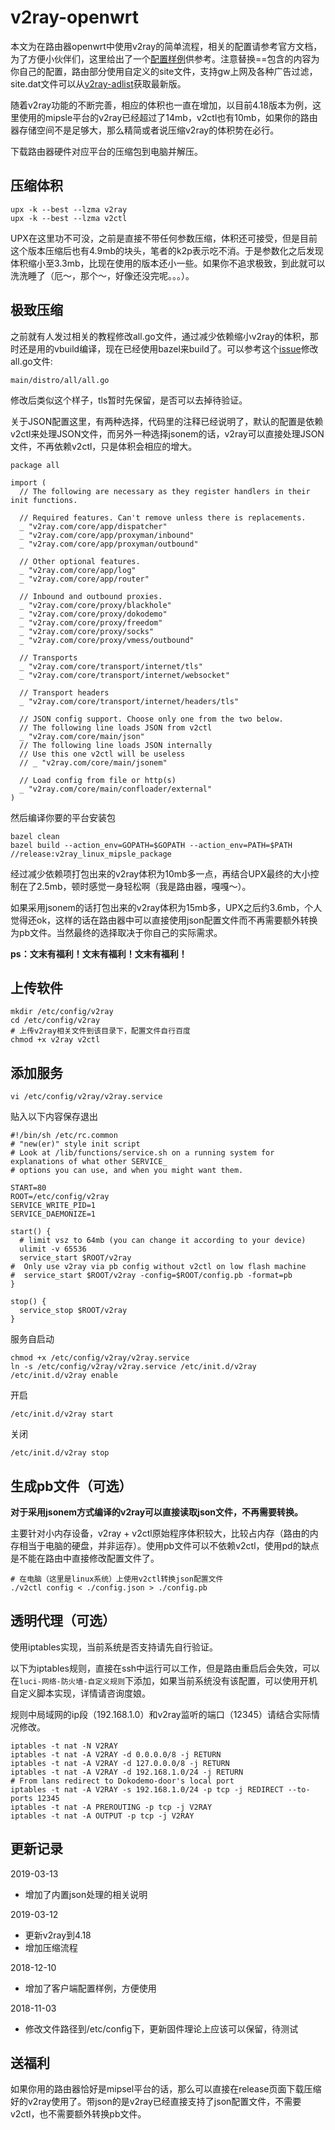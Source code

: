 # v2ray-openwrt

本文为在路由器openwrt中使用v2ray的简单流程，相关的配置请参考官方文档，为了方便小伙伴们，这里给出了一个[配置样例](./client-config.json)供参考。注意替换==包含的内容为你自己的配置，路由部分使用自定义的site文件，支持gw上网及各种广告过滤，site.dat文件可以从[v2ray-adlist](https://github.com/felix-fly/v2ray-adlist)获取最新版。

随着v2ray功能的不断完善，相应的体积也一直在增加，以目前4.18版本为例，这里使用的mipsle平台的v2ray已经超过了14mb，v2ctl也有10mb，如果你的路由器存储空间不是足够大，那么精简或者说压缩v2ray的体积势在必行。

下载路由器硬件对应平台的压缩包到电脑并解压。

## 压缩体积

```
upx -k --best --lzma v2ray
upx -k --best --lzma v2ctl
```

UPX在这里功不可没，之前是直接不带任何参数压缩，体积还可接受，但是目前这个版本压缩后也有4.9mb的块头，笔者的k2p表示吃不消。于是参数化之后发现体积缩小至3.3mb，比现在使用的版本还小一些。如果你不追求极致，到此就可以洗洗睡了（厄～，那个～，好像还没完呢。。。）。

## 极致压缩

之前就有人发过相关的教程修改all.go文件，通过减少依赖缩小v2ray的体积，那时还是用的vbuild编译，现在已经使用bazel来build了。可以参考这个[issue](https://github.com/v2ray/v2ray-core/issues/1506)修改all.go文件:

```
main/distro/all/all.go
```

修改后类似这个样子，tls暂时先保留，是否可以去掉待验证。

关于JSON配置这里，有两种选择，代码里的注释已经说明了，默认的配置是依赖v2ctl来处理JSON文件，而另外一种选择jsonem的话，v2ray可以直接处理JSON文件，不再依赖v2ctl，只是体积会相应的增大。

```
package all

import (
  // The following are necessary as they register handlers in their init functions.

  // Required features. Can't remove unless there is replacements.
  _ "v2ray.com/core/app/dispatcher"
  _ "v2ray.com/core/app/proxyman/inbound"
  _ "v2ray.com/core/app/proxyman/outbound"

  // Other optional features.
  _ "v2ray.com/core/app/log"
  _ "v2ray.com/core/app/router"

  // Inbound and outbound proxies.
  _ "v2ray.com/core/proxy/blackhole"
  _ "v2ray.com/core/proxy/dokodemo"
  _ "v2ray.com/core/proxy/freedom"
  _ "v2ray.com/core/proxy/socks"
  _ "v2ray.com/core/proxy/vmess/outbound"

  // Transports
  _ "v2ray.com/core/transport/internet/tls"
  _ "v2ray.com/core/transport/internet/websocket"
  
  // Transport headers
  _ "v2ray.com/core/transport/internet/headers/tls"

  // JSON config support. Choose only one from the two below.
  // The following line loads JSON from v2ctl
  _ "v2ray.com/core/main/json"
  // The following line loads JSON internally
  // Use this one v2ctl will be useless
  // _ "v2ray.com/core/main/jsonem"

  // Load config from file or http(s)
  _ "v2ray.com/core/main/confloader/external"
)
```

然后编译你要的平台安装包

```
bazel clean
bazel build --action_env=GOPATH=$GOPATH --action_env=PATH=$PATH //release:v2ray_linux_mipsle_package
```

经过减少依赖项打包出来的v2ray体积为10mb多一点，再结合UPX最终的大小控制在了2.5mb，顿时感觉一身轻松啊（我是路由器，嘎嘎～）。

如果采用jsonem的话打包出来的v2ray体积为15mb多，UPX之后约3.6mb，个人觉得还ok，这样的话在路由器中可以直接使用json配置文件而不再需要额外转换为pb文件。当然最终的选择取决于你自己的实际需求。

**ps：文末有福利！文末有福利！文末有福利！**

## 上传软件

```
mkdir /etc/config/v2ray
cd /etc/config/v2ray
# 上传v2ray相关文件到该目录下，配置文件自行百度
chmod +x v2ray v2ctl
```

## 添加服务

```
vi /etc/config/v2ray/v2ray.service
```

贴入以下内容保存退出

```
#!/bin/sh /etc/rc.common
# "new(er)" style init script
# Look at /lib/functions/service.sh on a running system for explanations of what other SERVICE_
# options you can use, and when you might want them.

START=80
ROOT=/etc/config/v2ray
SERVICE_WRITE_PID=1
SERVICE_DAEMONIZE=1

start() {
  # limit vsz to 64mb (you can change it according to your device)
  ulimit -v 65536
  service_start $ROOT/v2ray
#  Only use v2ray via pb config without v2ctl on low flash machine
#  service_start $ROOT/v2ray -config=$ROOT/config.pb -format=pb
}

stop() {
  service_stop $ROOT/v2ray
}
```

服务自启动

```
chmod +x /etc/config/v2ray/v2ray.service
ln -s /etc/config/v2ray/v2ray.service /etc/init.d/v2ray
/etc/init.d/v2ray enable
```

开启

```
/etc/init.d/v2ray start
```

关闭

```
/etc/init.d/v2ray stop
```

## 生成pb文件（可选）

**对于采用jsonem方式编译的v2ray可以直接读取json文件，不再需要转换。**

主要针对小内存设备，v2ray + v2ctl原始程序体积较大，比较占内存（路由的内存相当于电脑的硬盘，并非运存）。使用pb文件可以不依赖v2ctl，使用pd的缺点是不能在路由中直接修改配置文件了。

```
# 在电脑（这里是linux系统）上使用v2ctl转换json配置文件
./v2ctl config < ./config.json > ./config.pb
```

## 透明代理（可选）

使用iptables实现，当前系统是否支持请先自行验证。

以下为iptables规则，直接在ssh中运行可以工作，但是路由重启后会失效，可以在`luci-网络-防火墙-自定义规则`下添加，如果当前系统没有该配置，可以使用开机自定义脚本实现，详情请咨询度娘。

规则中局域网的ip段（192.168.1.0）和v2ray监听的端口（12345）请结合实际情况修改。

```
iptables -t nat -N V2RAY
iptables -t nat -A V2RAY -d 0.0.0.0/8 -j RETURN
iptables -t nat -A V2RAY -d 127.0.0.0/8 -j RETURN
iptables -t nat -A V2RAY -d 192.168.1.0/24 -j RETURN
# From lans redirect to Dokodemo-door's local port
iptables -t nat -A V2RAY -s 192.168.1.0/24 -p tcp -j REDIRECT --to-ports 12345
iptables -t nat -A PREROUTING -p tcp -j V2RAY
iptables -t nat -A OUTPUT -p tcp -j V2RAY
```

## 更新记录
2019-03-13
* 增加了内置json处理的相关说明

2019-03-12
* 更新v2ray到4.18
* 增加压缩流程

2018-12-10
* 增加了客户端配置样例，方便使用

2018-11-03
* 修改文件路径到/etc/config下，更新固件理论上应该可以保留，待测试


## 送福利

如果你用的路由器恰好是mipsel平台的话，那么可以直接在release页面下载压缩好的v2ray使用了。带json的是v2ray已经直接支持了json配置文件，不需要v2ctl，也不需要额外转换pb文件。
